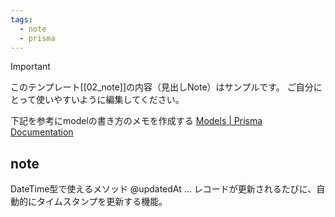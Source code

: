 ```yaml
---
tags:
  - note
  - prisma
---
```

> [!IMPORTANT]
> このテンプレート[[02_note]]の内容（見出しNote）はサンプルです。
> ご自分にとって使いやすいように編集してください。

下記を参考にmodelの書き方のメモを作成する
[Models | Prisma Documentation](https://www.prisma.io/docs/orm/prisma-schema/data-model/models)
## note

DateTime型で使えるメソッド
@updatedAt ... レコードが更新されるたびに、自動的にタイムスタンプを更新する機能。


